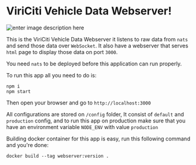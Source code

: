 # ViriCiti Vehicle Data Webserver!
![enter image description here](https://imgs.xkcd.com/comics/cia.png)

This is the ViriCiti Vehicle Data Webserver it listens to raw data from `nats` and send those data over `WebSocket`. It also have a webserver that serves `html` page to display those data on port `3000`.

You need `nats` to be deployed before this application can run properly.

To run this app all you need to do is:
```
npm i
npm start
```
Then open your browser and go to `http://localhost:3000`

All configurations are stored on `/config` folder, It consist of `default` and `production` config, and to run this app on production make sure that you have an environment variable `NODE_ENV` with value `production`

Building docker container for this app is easy, run this following command and you're done:
```
docker build --tag webserver:version .
```